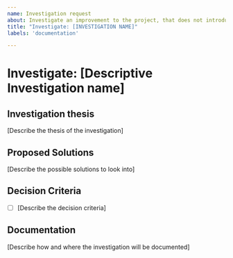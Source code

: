 ```yaml
---
name: Investigation request
about: Investigate an improvement to the project, that does not introduce a new feature
title: "Investigate: [INVESTIGATION NAME]"
labels: 'documentation'

---
```

# Investigate: [Descriptive Investigation name]

## Investigation thesis

[Describe the thesis of the investigation]

## Proposed Solutions

[Describe the possible solutions to look into]

## Decision Criteria

- [ ] [Describe the decision criteria]

## Documentation

[Describe how and where the investigation will be documented]